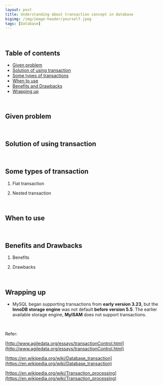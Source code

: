 ```yaml
---
layout: post
title: Understanding about transaction concept in database
bigimg: /img/image-header/yourself.jpeg
tags: [Database]
---
```





<br>

## Table of contents
- [Given problem](#given-problem)
- [Solution of using transaction](#solution-of-using-transaction)
- [Some types of transactions](#some-types-of-transactions)
- [When to use](#when-to-use)
- [Benefits and Drawbacks](#benefits-and-drawbacks)
- [Wrapping up](#wrapping-up)


<br>

## Given problem






<br>

## Solution of using transaction






<br>

## Some types of transaction

1. Flat transaction



2. Nested transaction



<br>

## When to use





<br>

## Benefits and Drawbacks

1. Benefits




2. Drawbacks



<br>

## Wrapping up

- MySQL began supporting transactions from **early version 3.23**, but the **InnoDB storage engine** was not default **before version 5.5**. The earlier available storage engine, **MyISAM** does not support transactions.


<br>

Refer:

[http://www.agiledata.org/essays/transactionControl.html](http://www.agiledata.org/essays/transactionControl.html)

[https://en.wikipedia.org/wiki/Database_transaction](https://en.wikipedia.org/wiki/Database_transaction)

[https://en.wikipedia.org/wiki/Transaction_processing](https://en.wikipedia.org/wiki/Transaction_processing)